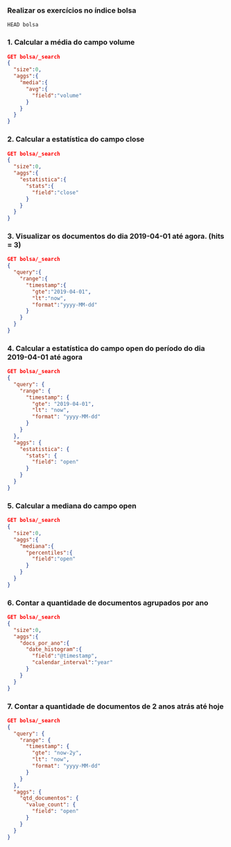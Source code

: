### Realizar os exercícios no índice bolsa
```
HEAD bolsa
```
### 1. Calcular a média do campo volume
```json
GET bolsa/_search
{
  "size":0,
  "aggs":{
    "media":{
      "avg":{
        "field":"volume"
      }
    }
  }
}
```
### 2. Calcular a estatística do campo close
```json
GET bolsa/_search
{
  "size":0,
  "aggs":{
    "estatistica":{
      "stats":{
        "field":"close"
      }
    }
  }
}
```
### 3. Visualizar os documentos do dia 2019-04-01 até agora. (hits = 3)
```json
GET bolsa/_search
{
  "query":{
    "range":{
      "timestamp":{
        "gte":"2019-04-01",
        "lt":"now",
        "format":"yyyy-MM-dd"
      }
    }
  }
}
```
### 4. Calcular a estatística do campo open do período do dia 2019-04-01 até agora
```json
GET bolsa/_search
{
  "query": {
    "range": {
      "timestamp": {
        "gte": "2019-04-01",
        "lt": "now",
        "format": "yyyy-MM-dd"
      }
    }
  },
  "aggs": {
    "estatistica": {
      "stats": {
        "field": "open"
      }
    }
  }
}
```
### 5. Calcular a mediana do campo open
```json
GET bolsa/_search
{
  "size":0,
  "aggs":{
    "mediana":{
      "percentiles":{
        "field":"open"
      }
    }
  }
}
```
### 6. Contar a quantidade de documentos agrupados por ano
```json
GET bolsa/_search
{
  "size":0,
  "aggs":{
    "docs_por_ano":{
      "date_histogram":{
        "field":"@timestamp",
        "calendar_interval":"year"
      }
    }
  }
}
```
### 7. Contar a quantidade de documentos de 2 anos atrás até hoje
```json
GET bolsa/_search
{
  "query": {
    "range": {
      "timestamp": {
        "gte": "now-2y",
        "lt": "now",
        "format": "yyyy-MM-dd"
      }
    }
  },
  "aggs": {
    "qtd_documentos": {
      "value_count": {
        "field": "open"
      }
    }
  }
}
```
